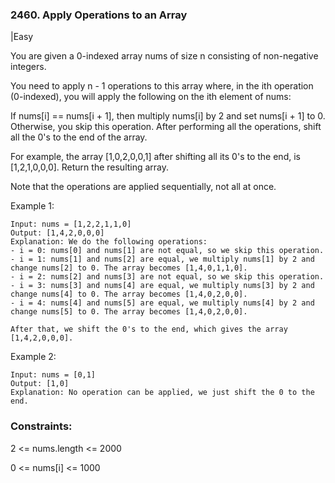 ### 2460. Apply Operations to an Array
|Easy

You are given a 0-indexed array nums of size n consisting of non-negative integers.

You need to apply n - 1 operations to this array where, in the ith operation (0-indexed), you will apply the following on the ith element of nums:

If nums[i] == nums[i + 1], then multiply nums[i] by 2 and set nums[i + 1] to 0. Otherwise, you skip this operation.
After performing all the operations, shift all the 0's to the end of the array.

For example, the array [1,0,2,0,0,1] after shifting all its 0's to the end, is [1,2,1,0,0,0].
Return the resulting array.

Note that the operations are applied sequentially, not all at once.

 

Example 1:
```
Input: nums = [1,2,2,1,1,0]
Output: [1,4,2,0,0,0]
Explanation: We do the following operations:
- i = 0: nums[0] and nums[1] are not equal, so we skip this operation.
- i = 1: nums[1] and nums[2] are equal, we multiply nums[1] by 2 and change nums[2] to 0. The array becomes [1,4,0,1,1,0].
- i = 2: nums[2] and nums[3] are not equal, so we skip this operation.
- i = 3: nums[3] and nums[4] are equal, we multiply nums[3] by 2 and change nums[4] to 0. The array becomes [1,4,0,2,0,0].
- i = 4: nums[4] and nums[5] are equal, we multiply nums[4] by 2 and change nums[5] to 0. The array becomes [1,4,0,2,0,0].

After that, we shift the 0's to the end, which gives the array [1,4,2,0,0,0].
```
Example 2:
```
Input: nums = [0,1]
Output: [1,0]
Explanation: No operation can be applied, we just shift the 0 to the end.
```

### Constraints:

2 <= nums.length <= 2000

0 <= nums[i] <= 1000